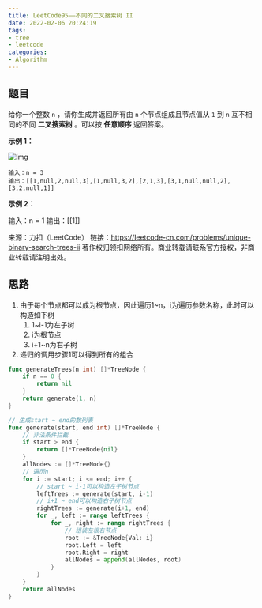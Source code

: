 ```yaml
---
title: LeetCode95——不同的二叉搜索树 II
date: 2022-02-06 20:24:19
tags:
- tree
- leetcode
categories:
- Algorithm
---
```


## 题目

给你一个整数 `n` ，请你生成并返回所有由 `n` 个节点组成且节点值从 `1` 到 `n` 互不相同的不同 **二叉搜索树** 。可以按 **任意顺序** 返回答案。

**示例 1：**

![img](https://assets.leetcode.com/uploads/2021/01/18/uniquebstn3.jpg)

```
输入：n = 3
输出：[[1,null,2,null,3],[1,null,3,2],[2,1,3],[3,1,null,null,2],[3,2,null,1]]
```

**示例 2：**

输入：n = 1
输出：[[1]]

来源：力扣（LeetCode）
链接：https://leetcode-cn.com/problems/unique-binary-search-trees-ii
著作权归领扣网络所有。商业转载请联系官方授权，非商业转载请注明出处。

## 思路

1. 由于每个节点都可以成为根节点，因此遍历1~n，i为遍历参数名称，此时可以构造如下树
   1. 1~i-1为左子树
   2. i为根节点
   3. i+1~n为右子树
2. 递归的调用步骤1可以得到所有的组合

```go
func generateTrees(n int) []*TreeNode {
	if n == 0 {
		return nil
	}
	return generate(1, n)
}

// 生成start ~ end的数列表
func generate(start, end int) []*TreeNode {
    // 非法条件拦截
	if start > end {
		return []*TreeNode{nil}
	}
	allNodes := []*TreeNode{}
	// 遍历n
	for i := start; i <= end; i++ {
        // start ~ i-1可以构造左子树节点
		leftTrees := generate(start, i-1)
        // i+1 ~ end可以构造右子树节点
		rightTrees := generate(i+1, end)
		for _, left := range leftTrees {
			for _, right := range rightTrees {
                // 组装左根右节点
				root := &TreeNode{Val: i}
				root.Left = left
				root.Right = right
				allNodes = append(allNodes, root)
			}
		}
	}
	return allNodes
}
```

